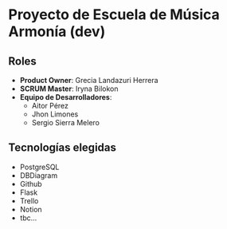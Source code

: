 # Proyecto de Escuela de Música Armonía (dev)

## Roles

- **Product Owner**: Grecia Landazuri Herrera
- **SCRUM Master**: Iryna Bilokon
- **Equipo de Desarrolladores**:
  - Aitor Pérez
  - Jhon Limones
  - Sergio Sierra Melero

## Tecnologías elegidas 

- PostgreSQL
- DBDiagram
- Github
- Flask
- Trello
- Notion
- tbc...